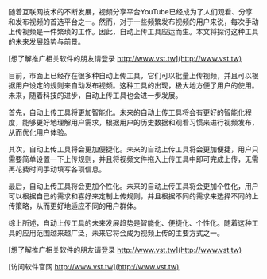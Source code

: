 随着互联网技术的不断发展，视频分享平台YouTube已经成为了人们观看、分享和发布视频的首选平台之一。然而，对于一些频繁发布视频的用户来说，每次手动上传视频是一件繁琐的工作。因此，自动上传工具应运而生。本文将探讨这种工具的未来发展趋势与前景。

[想了解推广相关软件的朋友请登录 http://www.vst.tw](http://www.vst.tw)

目前，市面上已经存在很多种自动上传工具，它们可以批量上传视频，并且可以根据用户设定的规则来自动发布视频。这种工具的出现，极大地方便了用户的使用。未来，随着科技的进步，自动上传工具也会进一步发展。

首先，自动上传工具将更加智能化。未来的自动上传工具将会有更好的智能化程度，能够更好地理解用户需求，根据用户的历史数据和观看习惯来进行视频发布，从而优化用户体验。

其次，自动上传工具将会更加便捷化。未来的自动上传工具将会更加便捷，用户只需要简单设置一下上传规则，并且将视频文件拖入上传工具中即可完成上传，无需再花费时间手动填写各项信息。

最后，自动上传工具将会更加个性化。未来的自动上传工具将会更加个性化，用户可以根据自己的需求和喜好来定制上传规则，并且根据不同的需求来选择不同的上传策略，从而更好地适应不同的用户群体。

综上所述，自动上传工具的未来发展趋势是智能化、便捷化、个性化。随着这种工具的应用范围越来越广泛，未来它将会成为视频上传的主要方式之一。

[想了解推广相关软件的朋友请登录 http://www.vst.tw](http://www.vst.tw)


[访问软件官网 http://www.vst.tw](http://www.vst.tw)
